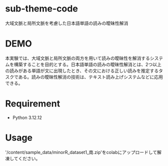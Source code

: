 # sub-theme-code
大域文脈と局所文脈を考慮した日本語単語の読みの曖昧性解消
 
# DEMO
本実験では、大域文脈と局所文脈の両方を用いて読みの曖昧性を解消するシステムを構築することを目的とする。日本語単語の読みの曖昧性解消とは、2つ以上の読みがある単語が文に出現したとき、その文における正しい読みを推定するタスクである。読みの曖昧性解消の技術は、テキスト読み上げシステムなどに応用できる。
 
# Requirement
* Python 3.12.12
 
# Usage
'/content/sample_data/minorR_dataset1_南.zip'をcolabにアップロードして解凍してください。
